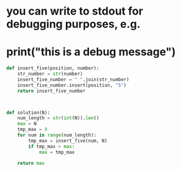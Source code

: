 # you can write to stdout for debugging purposes, e.g.  
# print("this is a debug message")  

```python
def insert_five(position, number):
    str_number = str(number)
    insert_five_number = " ".join(str_number)
    insert_five_number.insert(position, "5")
    return insert_five_number



def solution(N):
    num_length = str(int(N)).len()
    max = N
    tmp_max = 0
    for num in range(num_length):
        tmp_max = insert_five(num, N)
        if tmp_max > max:
            max = tmp_max

    return max
```
